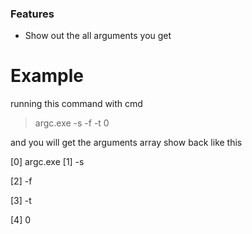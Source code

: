 ### Features
- Show out the all arguments you get

# Example
running this command with cmd
> argc.exe -s -f -t 0

and you will get the arguments array show back like this

 [0] argc.exe
 [1] -s

[2] -f

[3] -t

[4] 0
